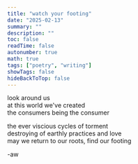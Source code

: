```yaml
---
title: "watch your footing"
date: "2025-02-13"
summary: ""
description: ""
toc: false
readTime: false
autonumber: true
math: true
tags: ["poetry", "writing"]
showTags: false
hideBackToTop: false
---
```


look around us  
at this world we've created  
the consumers being the consumer  
  
the ever viscious cycles of torment  
destroying of earthly practices and love  
may we return to our roots, find our footing  

-aw